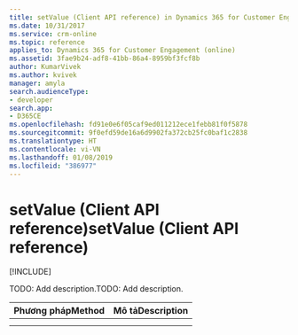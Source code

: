 ```yaml
---
title: setValue (Client API reference) in Dynamics 365 for Customer Engagement| MicrosoftDocs
ms.date: 10/31/2017
ms.service: crm-online
ms.topic: reference
applies_to: Dynamics 365 for Customer Engagement (online)
ms.assetid: 3fae9b24-adf8-41bb-86a4-8959bf3fcf8b
author: KumarVivek
ms.author: kvivek
manager: amyla
search.audienceType:
- developer
search.app:
- D365CE
ms.openlocfilehash: fd91e0e6f05caf9ed011212ece1febb81f0f5878
ms.sourcegitcommit: 9f0efd59de16a6d9902fa372cb25fc0baf1c2838
ms.translationtype: HT
ms.contentlocale: vi-VN
ms.lasthandoff: 01/08/2019
ms.locfileid: "386977"
---
```

# <a name="setvalue-client-api-reference"></a><span data-ttu-id="e9830-102">setValue (Client API reference)</span><span class="sxs-lookup"><span data-stu-id="e9830-102">setValue (Client API reference)</span></span>

[!INCLUDE[](../../../../includes/cc_applies_to_update_9_0_0.md)]

<span data-ttu-id="e9830-103">TODO: Add description.</span><span class="sxs-lookup"><span data-stu-id="e9830-103">TODO: Add description.</span></span> 

|<span data-ttu-id="e9830-104">Phương pháp</span><span class="sxs-lookup"><span data-stu-id="e9830-104">Method</span></span> | <span data-ttu-id="e9830-105">Mô tả</span><span class="sxs-lookup"><span data-stu-id="e9830-105">Description</span></span> | 
| ------------- |-------------| 
| | |
| | |

